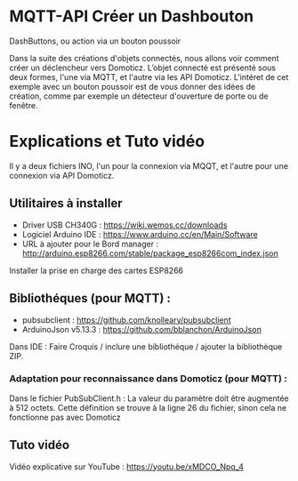 # MQTT-API Créer un Dashbouton
DashButtons, ou action via un bouton poussoir

Dans la suite des créations d'objets connectés, nous allons voir comment créer un déclencheur vers Domoticz. L’objet connecté est présenté sous deux formes, l'une via MQTT, et l'autre via les API Domoticz.
L'intéret de cet exemple avec un bouton poussoir est de vous donner des idées de création, comme par exemple un détecteur d'ouverture de porte ou de fenêtre.

# Explications et Tuto vidéo
Il y a deux fichiers INO, l'un pour la connexion via MQQT, et l'autre pour une connexion via API Domoticz.

## Utilitaires à installer
- Driver USB CH340G : https://wiki.wemos.cc/downloads
- Logiciel Arduino IDE : https://www.arduino.cc/en/Main/Software
- URL à ajouter pour le Bord manager : http://arduino.esp8266.com/stable/package_esp8266com_index.json

Installer la prise en charge des cartes ESP8266

## Bibliothéques (pour MQTT) :
 - pubsubclient : https://github.com/knolleary/pubsubclient
 - ArduinoJson v5.13.3 : https://github.com/bblanchon/ArduinoJson
 
Dans IDE : Faire Croquis / inclure une bibliothéque / ajouter la bibliothèque ZIP.


### Adaptation pour reconnaissance dans Domoticz (pour MQTT) :
Dans le fichier PubSubClient.h : La valeur du paramètre doit être augmentée à 512 octets. Cette définition se trouve à la ligne 26 du fichier, sinon cela ne fonctionne pas avec Domoticz

## Tuto vidéo
Vidéo explicative sur YouTube : https://youtu.be/xMDCO_Npq_4

